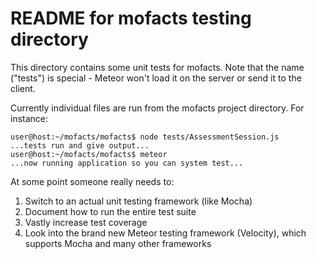 README for mofacts testing directory
=========================================

This directory contains some unit tests for mofacts. Note that the name
("tests") is special - Meteor won't load it on the server or send it to
the client.

Currently individual files are run from the mofacts project directory.
For instance:

    user@host:~/mofacts/mofacts$ node tests/AssessmentSession.js
    ...tests run and give output...
    user@host:~/mofacts/mofacts$ meteor
    ...now running application so you can system test...

At some point someone really needs to:

 1. Switch to an actual unit testing framework (like Mocha)
 2. Document how to run the entire test suite
 3. Vastly increase test coverage
 4. Look into the brand new Meteor testing framework (Velocity), which
    supports Mocha and many other frameworks

